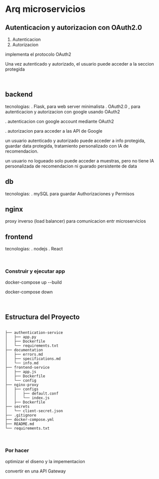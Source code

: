 # Arq microservicios 

## Autenticacion y autorizacion con OAuth2.0

1. Autenticacion
2. Autorizacion

implementa el protocolo OAuth2

Una vez autenticado y autorizado, el usuario puede acceder a la seccion protegida




<br/>


## backend

tecnologias:
    . Flask, para web server minimalista 
    . OAuth2.0 , para autenticacion y autorizacion con google usando OAuth2


. autenticacion con google account mediante OAuth2

. autorizacion para acceder a las API de Google


un usuario autenticado y autorizado puede acceder a info protegida, guardar data protegida, tratamiento personalizado con IA de recomendacion.

un usuario no logueado solo puede acceder a muestras, pero no tiene IA personalizada de recomendacion ni guarado persistente de data



## db

tecnologias:
    . mySQL para guardar Authorizaciones y Permisos


## nginx 

proxy inverso (load balancer) para comunicacion entr microservicios


## frontend

tecnologias:
    . nodejs 
    . React


<br/>


### Construir y ejecutar app

docker-compose up --build

docker-compose down


<br/>


## Estructura del Proyecto

```

├── authentication-service
│   ├── app.py
│   ├── Dockerfile
│   └── requirements.txt
├── documentation
│   ├── errors.md
│   ├── specifications.md
│   └── info.md
├── frontend-service
│   ├── app.js
│   ├── Dockerfile
│   └── config
├── nginx-proxy
│   ├── configs
│   │   ├── default.conf
│   │   └── index.js
│   ├── Dockerfile
├── secrets
│   └── client-secret.json
├── .gitignore
├── docker-compose.yml
├── README.md
└── requirements.txt

```

</br>

### Por hacer

optimizar el diseno y la impementacion

convertir en una API Gateway
